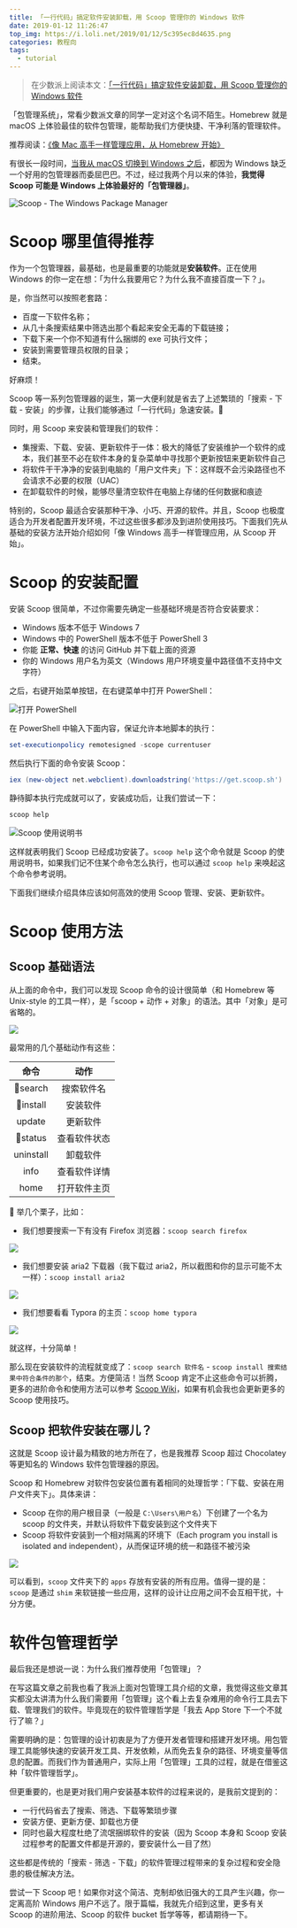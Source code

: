 ```yaml
---
title: 「一行代码」搞定软件安装卸载，用 Scoop 管理你的 Windows 软件
date: 2019-01-12 11:26:47
top_img: https://i.loli.net/2019/01/12/5c395ec8d4635.png
categories: 教程向
tags:
  - tutorial
---
```


> 在少数派上阅读本文：[「一行代码」搞定软件安装卸载，用 Scoop 管理你的 Windows 软件](https://sspai.com/post/52496)

「包管理系统」，常看少数派文章的同学一定对这个名词不陌生。Homebrew 就是 macOS 上体验最佳的软件包管理，能帮助我们方便快捷、干净利落的管理软件。

推荐阅读：[《像 Mac 高手一样管理应用，从 Homebrew 开始》](https://sspai.com/post/42924)

有很长一段时间，[当我从 macOS 切换到 Windows 之后](https://sspai.com/post/45742)，都因为 Windows 缺乏一个好用的包管理器而委屈巴巴。不过，经过我两个月以来的体验，**我觉得 Scoop 可能是 Windows 上体验最好的「包管理器」**。

![Scoop - The Windows Package Manager](https://i.loli.net/2019/01/12/5c395f4263969.png)

# Scoop 哪里值得推荐

作为一个包管理器，最基础，也是最重要的功能就是**安装软件**。正在使用 Windows 的你一定在想：「为什么我要用它？为什么我不直接百度一下？」。

是，你当然可以按照老套路：

- 百度一下软件名称；
- 从几十条搜索结果中筛选出那个看起来安全无毒的下载链接；
- 下载下来一个你不知道有什么捆绑的 exe 可执行文件；
- 安装到需要管理员权限的目录；
- 结束。

好麻烦！

Scoop 等一系列包管理器的诞生，第一大便利就是省去了上述繁琐的「搜索 - 下载 - 安装」的步骤，让我们能够通过「一行代码」急速安装。💪

同时，用 Scoop 来安装和管理我们的软件：

- 集搜索、下载、安装、更新软件于一体：极大的降低了安装维护一个软件的成本，我们甚至不必在软件本身的复杂菜单中寻找那个更新按钮来更新软件自己
- 将软件干干净净的安装到电脑的「用户文件夹」下：这样既不会污染路径也不会请求不必要的权限（UAC）
- 在卸载软件的时候，能够尽量清空软件在电脑上存储的任何数据和痕迹

特别的，Scoop 最适合安装那种干净、小巧、开源的软件。并且，Scoop 也极度适合为开发者配置开发环境，不过这些很多都涉及到进阶使用技巧。下面我们先从基础的安装方法开始介绍如何「像 Windows 高手一样管理应用，从 Scoop 开始」。

# Scoop 的安装配置

安装 Scoop 很简单，不过你需要先确定一些基础环境是否符合安装要求：

- Windows 版本不低于 Windows 7
- Windows 中的 PowerShell 版本不低于 PowerShell 3
- 你能 **正常、快速** 的访问 GitHub 并下载上面的资源
- 你的 Windows 用户名为英文（Windows 用户环境变量中路径值不支持中文字符）

之后，右键开始菜单按钮，在右键菜单中打开 PowerShell：

![打开 PowerShell](https://i.loli.net/2019/01/12/5c395f8bd164f.png)

在 PowerShell 中输入下面内容，保证允许本地脚本的执行：

```powershell
set-executionpolicy remotesigned -scope currentuser
```

然后执行下面的命令安装 Scoop：

```powershell
iex (new-object net.webclient).downloadstring('https://get.scoop.sh')
```

静待脚本执行完成就可以了，安装成功后，让我们尝试一下：

```powershell
scoop help
```

![Scoop 使用说明书](https://i.loli.net/2019/01/12/5c395fae53e6a.png)

这样就表明我们 Scoop 已经成功安装了。`scoop help` 这个命令就是 Scoop 的使用说明书，如果我们记不住某个命令怎么执行，也可以通过 `scoop help` 来唤起这个命令参考说明。

下面我们继续介绍具体应该如何高效的使用 Scoop 管理、安装、更新软件。

# Scoop 使用方法

## Scoop 基础语法

从上面的命令中，我们可以发现 Scoop 命令的设计很简单（和 Homebrew 等 Unix-style 的工具一样），是「scoop + 动作 + 对象」的语法。其中「对象」是可省略的。

![](https://i.loli.net/2019/01/12/5c3960cd3dfe9.png)

最常用的几个基础动作有这些：

| 命令 | 动作 |
|:--:|:--:|
|🌟search	| 搜索软件名|
|🌟install | 安装软件 |
| update | 更新软件 |
|🌟status | 查看软件状态 |
|uninstall | 卸载软件 |
|info | 查看软件详情 |
|home | 打开软件主页 |

🌰 举几个栗子，比如：

- 我们想要搜索一下有没有 Firefox 浏览器：`scoop search firefox`

![](https://i.loli.net/2019/01/12/5c3960f6cd1a0.png)

- 我们想要安装 aria2 下载器（我下载过 aria2，所以截图和你的显示可能不太一样）：`scoop install aria2`

![](https://i.loli.net/2019/01/12/5c3960ec43d33.png)

- 我们想要看看 Typora 的主页：`scoop home typora` 

![](https://ws3.sinaimg.cn/large/e264e10ely1fz3ne1erlng21p30vw1ky.gif)

就这样，十分简单！

那么现在安装软件的流程就变成了：`scoop search 软件名` - `scoop install 搜索结果中符合条件的那个`，结束。方便简洁！当然 Scoop 肯定不止这些命令可以折腾，更多的进阶命令和使用方法可以参考 [Scoop Wiki](https://github.com/lukesampson/scoop/wiki)，如果有机会我也会更新更多的 Scoop 使用技巧。

## Scoop 把软件安装在哪儿？

这就是 Scoop 设计最为精致的地方所在了，也是我推荐 Scoop 超过 Chocolatey 等更知名的 Windows 软件包管理器的原因。

Scoop 和 Homebrew 对软件包安装位置有着相同的处理哲学：「下载、安装在用户文件夹下」。具体来讲：

- Scoop 在你的用户根目录（一般是 `C:\Users\用户名`）下创建了一个名为 scoop 的文件夹，并默认将软件下载安装到这个文件夹下
- Scoop 将软件安装到一个相对隔离的环境下（Each program you install is isolated and independent），从而保证环境的统一和路径不被污染

![](https://i.loli.net/2019/01/12/5c3961a59780b.png)

可以看到，`scoop` 文件夹下的 `apps` 存放有安装的所有应用。值得一提的是：`scoop` 是通过 `shim` 来软链接一些应用，这样的设计让应用之间不会互相干扰，十分方便。

# 软件包管理哲学

最后我还是想说一说：为什么我们推荐使用「包管理」？

在写这篇文章之前我也看了我派上面对包管理工具介绍的文章，我觉得这些文章其实都没太讲清为什么我们需要用「包管理」这个看上去复杂难用的命令行工具去下载、管理我们的软件。毕竟现在的软件管理哲学是「我去 App Store 下一个不就行了嘛？」

需要明确的是：包管理的设计初衷是为了方便开发者管理和搭建开发环境。用包管理工具能够快速的安装开发工具、开发依赖，从而免去复杂的路径、环境变量等信息的配置。而我们作为普通用户，实际上用「包管理」工具的过程，就是在借鉴这种「软件管理哲学」。

但更重要的，也是更对我们用户安装基本软件的过程来说的，是我前文提到的：

- 一行代码省去了搜索、筛选、下载等繁琐步骤
- 安装方便、更新方便、卸载也方便
- 同时也最大程度杜绝了流氓捆绑软件的安装（因为 Scoop 本身和 Scoop 安装过程参考的配置文件都是开源的，要安装什么一目了然）

这些都是传统的「搜索 - 筛选 - 下载」的软件管理过程带来的复杂过程和安全隐患的极佳解决方法。

尝试一下 Scoop 吧！如果你对这个简洁、克制却依旧强大的工具产生兴趣，你一定离高阶 Windows 用户不远了。限于篇幅，我就先介绍到这里，更多有关 Scoop 的进阶用法、Scoop 的软件 bucket 哲学等等，都请期待一下。